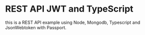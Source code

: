 # REST API JWT and TypeScript
this is a REST API example using Node, Mongodb, Typescript and JsonWebtoken with Passport.

